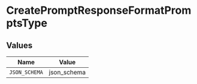 # CreatePromptResponseFormatPromptsType


## Values

| Name          | Value         |
| ------------- | ------------- |
| `JSON_SCHEMA` | json_schema   |